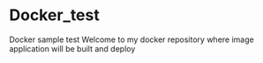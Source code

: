 # Docker_test
Docker sample test
Welcome to my docker repository where image application will be built and deploy
